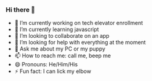 ### Hi there 👋

<!--
**kneelio/kneelio** is a ✨ _special_ ✨ repository because its `README.md` (this file) appears on your GitHub profile.

Here are some ideas to get you started:
-->

- 🔭 I’m currently working on tech elevator enrollment
- 🌱 I’m currently learning javascript
- 👯 I’m looking to collaborate on an app
- 🤔 I’m looking for help with everything at the moment
- 💬 Ask me about my PC or my puppy
- 📫 How to reach me: call me, beep me
- 😄 Pronouns: He/Him/His
- ⚡ Fun fact: I can lick my elbow

